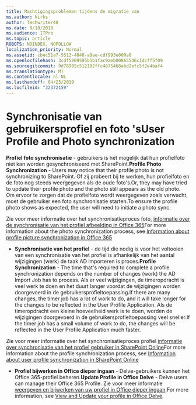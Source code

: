 ```yaml
---
title: Machtigingsproblemen tijdens de migratie van
ms.author: kirks
author: Techwriter40
ms.date: 9/18/2018
ms.audience: ITPro
ms.topic: article
ROBOTS: NOINDEX, NOFOLLOW
localization_priority: Normal
ms.assetid: cbec51a7-5513-4848-a9ae-cdf993e000a8
ms.openlocfilehash: 3cdf5909595b5b1fac9aeb00865546c1dcff5f09
ms.sourcegitcommit: 9d78905c512192ffc4675468abd2efc5f2e4baf4
ms.translationtype: MT
ms.contentlocale: nl-NL
ms.lasthandoff: 04/23/2019
ms.locfileid: "32372159"
---
```

# <a name="user-profile-and-photo-synchronization"></a><span data-ttu-id="5e5c0-102">Synchronisatie van gebruikersprofiel en foto 's</span><span class="sxs-lookup"><span data-stu-id="5e5c0-102">User Profile and Photo synchronization</span></span>

 <span data-ttu-id="5e5c0-103">**Profiel foto synchronisatie** - gebruikers is het mogelijk dat hun profielfoto niet kan worden gesynchroniseerd met SharePoint.</span><span class="sxs-lookup"><span data-stu-id="5e5c0-103">**Profile Photo Synchronization** - Users may notice that their profile photo is not synchronizing to SharePoint.</span></span> <span data-ttu-id="5e5c0-104">Of zij probeert bij te werken, hun profielfoto en de foto nog steeds weergegeven als de oude foto's.</span><span class="sxs-lookup"><span data-stu-id="5e5c0-104">Or, they may have tried to update their profile photo and the photo still appears as the old photo.</span></span> <span data-ttu-id="5e5c0-105">Om ervoor te zorgen dat de profielfoto wordt weergegeven zoals verwacht, moet de gebruiker een foto synchronisatie starten.</span><span class="sxs-lookup"><span data-stu-id="5e5c0-105">To ensure the profile photo shows as expected, the user will need to initiate a photo sync.</span></span> 
  
<span data-ttu-id="5e5c0-106">Zie voor meer informatie over het synchronisatieproces foto, [informatie over de synchronisatie van het profiel afbeelding in Office 365](https://go.microsoft.com/fwlink/?linkid=2022634)</span><span class="sxs-lookup"><span data-stu-id="5e5c0-106">For more information about the photo synchronization process, see [Information about profile picture synchronization in Office 365](https://go.microsoft.com/fwlink/?linkid=2022634)</span></span>
  
- <span data-ttu-id="5e5c0-107">**Synchronisatie van het profiel** - de tijd die nodig is voor het voltooien van een synchronisatie van het profiel is afhankelijk van het aantal wijzigingen (werk) de taak AD importeren is proces.</span><span class="sxs-lookup"><span data-stu-id="5e5c0-107">**Profile Synchronization** - The time that's required to complete a profile synchronization depends on the number of changes (work) the AD Import Job has to process.</span></span> <span data-ttu-id="5e5c0-108">Als er veel wijzigingen, de timeropdracht is veel werk te doen en het duurt langer voordat de wijzigingen worden doorgevoerd in de gebruikersprofieltoepassing.</span><span class="sxs-lookup"><span data-stu-id="5e5c0-108">If there are many changes, the timer job has a lot of work to do, and it will take longer for the changes to be reflected in the User Profile Application.</span></span> <span data-ttu-id="5e5c0-109">Als de timeropdracht een kleine hoeveelheid werk is te doen, worden de wijzigingen doorgevoerd in de gebruikersprofieltoepassing veel sneller.</span><span class="sxs-lookup"><span data-stu-id="5e5c0-109">If the timer job has a small volume of work to do, the changes will be reflected in the User Profile Application much faster.</span></span> 
  
<span data-ttu-id="5e5c0-110">Zie voor meer informatie over het synchronisatieproces profiel [informatie over synchronisatie van het profiel gebruiker in SharePoint Online](https://go.microsoft.com/fwlink/?linkid=2022639)</span><span class="sxs-lookup"><span data-stu-id="5e5c0-110">For more information about the profile synchronization process, see [Information about user profile synchronization in SharePoint Online](https://go.microsoft.com/fwlink/?linkid=2022639)</span></span>
    
- <span data-ttu-id="5e5c0-111">**Profiel bijwerken in Office dieper ingaan** - Delve-gebruikers kunnen het Office 365-profiel beheren.</span><span class="sxs-lookup"><span data-stu-id="5e5c0-111">**Update Profile in Office Delve** - Delve users can manage their Office 365 Profile.</span></span> <span data-ttu-id="5e5c0-112">Zie voor meer informatie [weergeven en bijwerken van uw profiel in Office dieper ingaan](https://support.office.com/article/View-and-update-your-profile-in-Office-Delve-4e84343b-eedf-45a1-aeb9-8627ccca14ba).</span><span class="sxs-lookup"><span data-stu-id="5e5c0-112">For more information, see [View and Update your profile in Office Delve](https://support.office.com/article/View-and-update-your-profile-in-Office-Delve-4e84343b-eedf-45a1-aeb9-8627ccca14ba).</span></span>
    

